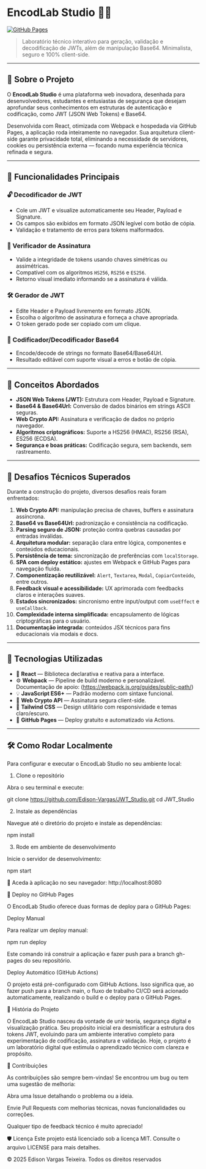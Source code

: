 # EncodLab Studio 🧪🔐

[![GitHub Pages](https://img.shields.io/badge/Live_Demo-EncodLab_Studio-blue?style=flat&logo=github)](https://Edison-Vargas.github.io/encodlab-studio/)

> Laboratório técnico interativo para geração, validação e decodificação de JWTs, além de manipulação Base64. Minimalista, seguro e 100% client-side.

---

## 🚀 Sobre o Projeto

O **EncodLab Studio** é uma plataforma web inovadora, desenhada para desenvolvedores, estudantes e entusiastas de segurança que desejam aprofundar seus conhecimentos em estruturas de autenticação e codificação, como JWT (JSON Web Tokens) e Base64.

Desenvolvida com React, otimizada com Webpack e hospedada via GitHub Pages, a aplicação roda inteiramente no navegador. Sua arquitetura client-side garante privacidade total, eliminando a necessidade de servidores, cookies ou persistência externa — focando numa experiência técnica refinada e segura.

---

## 🔧 Funcionalidades Principais

### 🔓 Decodificador de JWT
- Cole um JWT e visualize automaticamente seu Header, Payload e Signature.
- Os campos são exibidos em formato JSON legível com botão de cópia.
- Validação e tratamento de erros para tokens malformados.

### 🔐 Verificador de Assinatura
- Valide a integridade de tokens usando chaves simétricas ou assimétricas.
- Compatível com os algoritmos `HS256`, `RS256` e `ES256`.
- Retorno visual imediato informando se a assinatura é válida.

### 🛠️ Gerador de JWT
- Edite Header e Payload livremente em formato JSON.
- Escolha o algoritmo de assinatura e forneça a chave apropriada.
- O token gerado pode ser copiado com um clique.

### 🔁 Codificador/Decodificador Base64
- Encode/decode de strings no formato Base64/Base64Url.
- Resultado editável com suporte visual a erros e botão de cópia.

---

## 📘 Conceitos Abordados

- **JSON Web Tokens (JWT):** Estrutura com Header, Payload e Signature.
- **Base64 & Base64Url:** Conversão de dados binários em strings ASCII seguras.
- **Web Crypto API:** Assinatura e verificação de dados no próprio navegador.
- **Algoritmos criptográficos:** Suporte a HS256 (HMAC), RS256 (RSA), ES256 (ECDSA).
- **Segurança e boas práticas:** Codificação segura, sem backends, sem rastreamento.

---

## 🧪 Desafios Técnicos Superados

Durante a construção do projeto, diversos desafios reais foram enfrentados:

1. **Web Crypto API:** manipulação precisa de chaves, buffers e assinatura assíncrona.
2. **Base64 vs Base64Url:** padronização e consistência na codificação.
3. **Parsing seguro de JSON:** proteção contra quebras causadas por entradas inválidas.
4. **Arquitetura modular:** separação clara entre lógica, componentes e conteúdos educacionais.
5. **Persistência de tema:** sincronização de preferências com `localStorage`.
6. **SPA com deploy estático:** ajustes em Webpack e GitHub Pages para navegação fluida.
7. **Componentização reutilizável:** `Alert`, `Textarea`, `Modal`, `CopiarConteúdo`, entre outros.
8. **Feedback visual e acessibilidade:** UX aprimorada com feedbacks claros e interações suaves.
9. **Estados sincronizados:** sincronismo entre input/output com `useEffect` e `useCallback`.
10. **Complexidade interna simplificada:** encapsulamento de lógicas criptográficas para o usuário.
11. **Documentação integrada:** conteúdos JSX técnicos para fins educacionais via modais e docs.

---

## 🧰 Tecnologias Utilizadas

- 🧠 **React** — Biblioteca declarativa e reativa para a interface.
- ⚙️ **Webpack** — Pipeline de build moderno e personalizável. Documentação de apoio: (https://webpack.js.org/guides/public-path/)
- 💡 **JavaScript ES6+** — Padrão moderno com sintaxe funcional.
- 🔐 **Web Crypto API** — Assinatura segura client-side.
- 🎨 **Tailwind CSS** — Design utilitário com responsividade e temas claro/escuro.
- 🚀 **GitHub Pages** — Deploy gratuito e automatizado via Actions.

---

## 🛠️ Como Rodar Localmente

Para configurar e executar o EncodLab Studio no seu ambiente local:

1. Clone o repositório

Abra o seu terminal e execute:

git clone https://github.com/Edison-Vargas/JWT_Studio.git
cd JWT_Studio

2. Instale as dependências

Navegue até o diretório do projeto e instale as dependências:

npm install

3. Rode em ambiente de desenvolvimento

Inicie o servidor de desenvolvimento:

npm start

📍 Aceda à aplicação no seu navegador: http://localhost:8080

🚀 Deploy no GitHub Pages

O EncodLab Studio oferece duas formas de deploy para o GitHub Pages:

Deploy Manual

Para realizar um deploy manual:

npm run deploy

Este comando irá construir a aplicação e fazer push para a branch gh-pages do seu repositório.

Deploy Automático (GitHub Actions)

O projeto está pré-configurado com GitHub Actions. Isso significa que, ao fazer push para a branch main, o fluxo de trabalho CI/CD será acionado automaticamente, realizando o build e o deploy para o GitHub Pages.

🧠 História do Projeto

O EncodLab Studio nasceu da vontade de unir teoria, segurança digital e visualização prática. Seu propósito inicial era desmistificar a estrutura dos tokens JWT, evoluindo para um ambiente interativo completo para experimentação de codificação, assinatura e validação. Hoje, o projeto é um laboratório digital que estimula o aprendizado técnico com clareza e propósito.

🤝 Contribuições

As contribuições são sempre bem-vindas! Se encontrou um bug ou tem uma sugestão de melhoria:

Abra uma Issue detalhando o problema ou a ideia.

Envie Pull Requests com melhorias técnicas, novas funcionalidades ou correções.

Qualquer tipo de feedback técnico é muito apreciado!

🛡️ Licença
Este projeto está licenciado sob a licença MIT. Consulte o arquivo LICENSE para mais detalhes.

© 2025 Edison Vargas Teixeira. Todos os direitos reservados